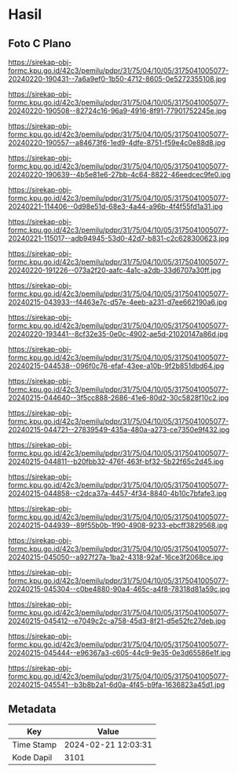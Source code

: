 # Hasil

## Foto C Plano

https://sirekap-obj-formc.kpu.go.id/42c3/pemilu/pdpr/31/75/04/10/05/3175041005077-20240220-190431--7a6a9ef0-1b50-4712-8605-0e5272355108.jpg

https://sirekap-obj-formc.kpu.go.id/42c3/pemilu/pdpr/31/75/04/10/05/3175041005077-20240220-190508--82724c16-96a9-4916-8f91-77901752245e.jpg

https://sirekap-obj-formc.kpu.go.id/42c3/pemilu/pdpr/31/75/04/10/05/3175041005077-20240220-190557--a84673f6-1ed9-4dfe-8751-f59e4c0e88d8.jpg

https://sirekap-obj-formc.kpu.go.id/42c3/pemilu/pdpr/31/75/04/10/05/3175041005077-20240220-190639--4b5e81e6-27bb-4c64-8822-46eedcec9fe0.jpg

https://sirekap-obj-formc.kpu.go.id/42c3/pemilu/pdpr/31/75/04/10/05/3175041005077-20240221-114406--0d98e51d-68e3-4a44-a96b-4f4f55fd1a31.jpg

https://sirekap-obj-formc.kpu.go.id/42c3/pemilu/pdpr/31/75/04/10/05/3175041005077-20240221-115017--adb94945-53d0-42d7-b831-c2c628300623.jpg

https://sirekap-obj-formc.kpu.go.id/42c3/pemilu/pdpr/31/75/04/10/05/3175041005077-20240220-191226--073a2f20-aafc-4a1c-a2db-33d6707a30ff.jpg

https://sirekap-obj-formc.kpu.go.id/42c3/pemilu/pdpr/31/75/04/10/05/3175041005077-20240215-043933--f4463e7c-d57e-4eeb-a231-d7ee662190a6.jpg

https://sirekap-obj-formc.kpu.go.id/42c3/pemilu/pdpr/31/75/04/10/05/3175041005077-20240220-193441--8cf32e35-0e0c-4902-ae5d-21020147a86d.jpg

https://sirekap-obj-formc.kpu.go.id/42c3/pemilu/pdpr/31/75/04/10/05/3175041005077-20240215-044538--096f0c76-efaf-43ee-a10b-9f2b851dbd64.jpg

https://sirekap-obj-formc.kpu.go.id/42c3/pemilu/pdpr/31/75/04/10/05/3175041005077-20240215-044640--3f5cc888-2686-41e6-80d2-30c5828f10c2.jpg

https://sirekap-obj-formc.kpu.go.id/42c3/pemilu/pdpr/31/75/04/10/05/3175041005077-20240215-044721--27839549-435a-480a-a273-ce7350e9f432.jpg

https://sirekap-obj-formc.kpu.go.id/42c3/pemilu/pdpr/31/75/04/10/05/3175041005077-20240215-044811--b20fbb32-476f-463f-bf32-5b22f65c2d45.jpg

https://sirekap-obj-formc.kpu.go.id/42c3/pemilu/pdpr/31/75/04/10/05/3175041005077-20240215-044858--c2dca37a-4457-4f34-8840-4b10c7bfafe3.jpg

https://sirekap-obj-formc.kpu.go.id/42c3/pemilu/pdpr/31/75/04/10/05/3175041005077-20240215-044939--89f55b0b-1f90-4908-9233-ebcff3829568.jpg

https://sirekap-obj-formc.kpu.go.id/42c3/pemilu/pdpr/31/75/04/10/05/3175041005077-20240215-045050--a927f27a-1ba2-4318-92af-16ce3f2068ce.jpg

https://sirekap-obj-formc.kpu.go.id/42c3/pemilu/pdpr/31/75/04/10/05/3175041005077-20240215-045304--c0be4880-90a4-465c-a4f8-78318d81a59c.jpg

https://sirekap-obj-formc.kpu.go.id/42c3/pemilu/pdpr/31/75/04/10/05/3175041005077-20240215-045412--e7049c2c-a758-45d3-8f21-d5e52fc27deb.jpg

https://sirekap-obj-formc.kpu.go.id/42c3/pemilu/pdpr/31/75/04/10/05/3175041005077-20240215-045444--e96367a3-c605-44c9-9e35-0e3d65586e1f.jpg

https://sirekap-obj-formc.kpu.go.id/42c3/pemilu/pdpr/31/75/04/10/05/3175041005077-20240215-045541--b3b8b2a1-6d0a-4f45-b9fa-1636823a45d1.jpg


## Metadata

| Key        | Value               |
| ---------- | ------------------- |
| Time Stamp | 2024-02-21 12:03:31 |
| Kode Dapil | 3101                |



